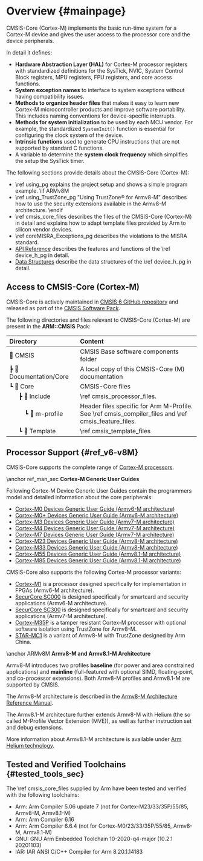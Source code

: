 # Overview {#mainpage}

CMSIS-Core (Cortex-M) implements the basic run-time system for a Cortex-M device and gives the user access to the processor core and the device peripherals.

In detail it defines:
 - **Hardware Abstraction Layer (HAL)** for Cortex-M processor registers with standardized  definitions for the SysTick, NVIC, System Control Block registers, MPU registers, FPU registers, and core access functions.
 - **System exception names** to interface to system exceptions without having compatibility issues.
 - **Methods to organize header files** that makes it easy to learn new Cortex-M microcontroller products and improve software portability. This includes naming conventions for device-specific interrupts.
 - **Methods for system initialization** to be used by each MCU vendor. For example, the standardized `SystemInit()` function is essential for configuring the clock system of the device.
 - **Intrinsic functions** used to generate CPU instructions that are not supported by standard C functions.
 - A variable to determine the **system clock frequency** which simplifies the setup the SysTick timer.


The following sections provide details about the CMSIS-Core (Cortex-M):
 - \ref using_pg explains the project setup and shows a simple program example.
\if ARMv8M
 - \ref using_TrustZone_pg "Using TrustZone&reg; for Armv8-M" describes how to use the security extensions available in the Armv8-M architecture.
\endif
 - \ref cmsis_core_files describes the files of the CMSIS-Core (Cortex-M) in detail and explains how to adapt template files provided by Arm to silicon vendor devices.
 - \ref coreMISRA_Exceptions_pg describes the violations to the MISRA standard.
 - [API Reference](modules.html) describes the features and functions of the \ref device_h_pg in detail.
 - [Data Structures](annotated.html) describe the data structures of the \ref device_h_pg in detail.

## Access to CMSIS-Core (Cortex-M)

CMSIS-Core is actively maintained in [CMSIS 6 GitHub repository](https://github.com/ARM-software/CMSIS_6) and released as part of the [CMSIS Software Pack](../../General/html/cmsis_pack.html).

The following directories and files relevant to CMSIS-Core (Cortex-M) are present in the **ARM::CMSIS** Pack:

Directory                         | Content
:---------------------------------|:------------------------------------------------------------------------
📂 CMSIS                          | CMSIS Base software components folder
 ┣ 📂 Documentation/Core          | A local copy of this CMSIS-Core (M) documentation
 ┗ 📂 Core                        | CMSIS-Core files
 &emsp;&nbsp; ┣ 📂 Include        | \ref cmsis_processor_files.
 &emsp;&emsp;&nbsp; ┗ 📂 m-profile| Header files specific for Arm M-Profile.<br/> See \ref cmsis_compiler_files and \ref cmsis_feature_files.
 &emsp;&nbsp; ┗ 📂 Template       | \ref cmsis_template_files

## Processor Support {#ref_v6-v8M}

CMSIS-Core supports the complete range of [Cortex-M processors](https://www.arm.com/products/silicon-ip-cpu?families=cortex-m&showall=true).

\anchor ref_man_sec
**Cortex-M Generic User Guides**

Following Cortex-M Device Generic User Guides contain the programmers model and detailed information about the core peripherals:
 - [Cortex-M0 Devices Generic User Guide (Armv6-M architecture)](https://developer.arm.com/documentation/dui0497/latest/)
 - [Cortex-M0+ Devices Generic User Guide (Armv6-M architecture)](https://developer.arm.com/documentation/dui0662/latest/)
 - [Cortex-M3 Devices Generic User Guide (Armv7-M architecture)](https://developer.arm.com/documentation/dui0552/latest/)
 - [Cortex-M4 Devices Generic User Guide (Armv7-M architecture)](https://developer.arm.com/documentation/dui0553/latest/)
 - [Cortex-M7 Devices Generic User Guide (Armv7-M architecture)](https://developer.arm.com/documentation/dui0646/latest/)
 - [Cortex-M23 Devices Generic User Guide (Armv8-M architecture)](https://developer.arm.com/documentation/dui1095/latest/)
 - [Cortex-M33 Devices Generic User Guide (Armv8-M architecture)](https://developer.arm.com/documentation/100235/latest/)
 - [Cortex-M55 Devices Generic User Guide (Armv8.1-M architecture)](https://developer.arm.com/documentation/101273/latest/)
 - [Cortex-M85 Devices Generic User Guide (Armv8.1-M architecture)](https://developer.arm.com/documentation/101928/latest/)

CMSIS-Core also supports the following Cortex-M processor variants:
- [Cortex-M1](https://developer.arm.com/products/processors/cortex-m/cortex-m1) is a processor designed specifically for implementation in FPGAs (Armv6-M architecture).
- [SecurCore SC000](https://developer.arm.com/products/processors/cortex-m/sc000-processor) is designed specifically for smartcard and security applications (Armv6-M architecture).
- [SecurCore SC300](https://developer.arm.com/products/processors/cortex-m/sc300-processor) is designed specifically for smartcard and security applications (Armv7-M architecture).
- [Cortex-M35P](https://developer.arm.com/products/processors/cortex-m/cortex-m35p) is a tamper resistant Cortex-M processor with optional software isolation using TrustZone for Armv8-M.
- [STAR-MC1](https://www.armchina.com/mountain?infoId=160) is a variant of Armv8-M with TrustZone designed by Arm China.

\anchor ARMv8M
**Armv8-M and Armv8.1-M Architecture**

Armv8-M introduces two profiles **baseline** (for power and area constrained applications) and **mainline** (full-featured with optional SIMD, floating-point, and co-processor extensions). Both Armv8-M profiles and Armv8.1-M are supported by CMSIS.

The Armv8-M architecture is described in the [Armv8-M Architecture Reference Manual](https://developer.arm.com/documentation/ddi0553/latest/).

The Armv8.1-M architecture further extends Armv8-M with Helium (the so called M-Profile Vector Extension (MVE)), as well as further instruction set and debug extensions.

More information about Armv8.1-M architecture is available under [Arm Helium technology](https://developer.arm.com/technologies/helium).

##  Tested and Verified Toolchains {#tested_tools_sec}

The \ref cmsis_core_files supplied by Arm have been tested and verified with the following toolchains:
 - Arm: Arm Compiler 5.06 update 7 (not for Cortex-M23/33/35P/55/85, Armv8-M, Armv8.1-M)
 - Arm: Arm Compiler 6.16
 - Arm: Arm Compiler 6.6.4 (not for Cortex-M0/23/33/35P/55/85, Armv8-M, Armv8.1-M)
 - GNU: GNU Arm Embedded Toolchain 10-2020-q4-major (10.2.1 20201103)
 - IAR: IAR ANSI C/C++ Compiler for Arm 8.20.1.14183
